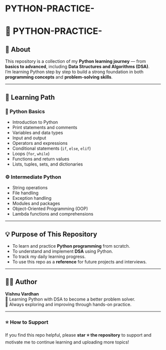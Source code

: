 ﻿# PYTHON-PRACTICE-

# 🐍 PYTHON-PRACTICE-

## 📘 About
This repository is a collection of my **Python learning journey** — from **basics to advanced**, including **Data Structures and Algorithms (DSA)**.  
I’m learning Python step by step to build a strong foundation in both **programming concepts** and **problem-solving skills**.

---

## 🚀 Learning Path

### 🧩 Python Basics
- Introduction to Python  
- Print statements and comments  
- Variables and data types  
- Input and output  
- Operators and expressions  
- Conditional statements (`if`, `else`, `elif`)  
- Loops (`for`, `while`)  
- Functions and return values  
- Lists, tuples, sets, and dictionaries  

### ⚙️ Intermediate Python
- String operations  
- File handling  
- Exception handling  
- Modules and packages  
- Object-Oriented Programming (OOP)  
- Lambda functions and comprehensions  

---

## 💡 Purpose of This Repository
- To learn and practice **Python programming** from scratch.  
- To understand and implement **DSA** using Python.  
- To track my daily learning progress.  
- To use this repo as a **reference** for future projects and interviews.  

---

## 🧑‍💻 Author
**Vishnu Vardhan**  
📍 Learning Python with DSA to become a better problem solver.  
🌱 Always exploring and improving through hands-on practice.  

---

### ⭐ How to Support
If you find this repo helpful, please **star ⭐ the repository** to support and motivate me to continue learning and uploading more topics!
